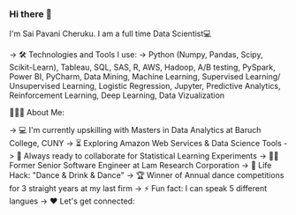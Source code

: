 ### Hi there 👋

I'm Sai Pavani Cheruku. I am a full time Data Scientist💻

-> 🛠️ Technologies and Tools I use:
-> Python (Numpy, Pandas, Scipy, Scikit-Learn), Tableau, SQL, SAS, R, AWS, Hadoop, A/B testing, PySpark, Power BI, PyCharm, Data Mining, Machine Learning, Supervised Learning/ Unsupervised Learning, Logistic Regression, Jupyter, Predictive Analytics, Reinforcement Learning, Deep Learning, Data Vizualization

👨🏻‍💻 About Me:

-> 💻 I'm currently upskilling with Masters in Data Analytics at Baruch College, CUNY
-> ⏳ Exploring Amazon Web Services & Data Science Tools
-> 🚀 Always ready to collaborate for Statistical Learning Experiments
-> 👨‍💻 Former Senior Software Engineer at Lam Research Corporation
-> 🎯 Life Hack: "Dance & Drink & Dance"
-> 🏆 Winner of Annual dance competitions for 3 straight years at my last firm
-> ⚡ Fun fact: I can speak 5 different langues
-> ❤️ Let's get connected:
